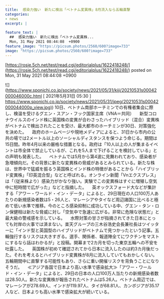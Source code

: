 ```yaml
---
title:  感染力強い　新たに検出「ベトナム変異株」8月流入なら五輪直撃  
categories:
- news
excerpt: |
  
feature_text: |
  ##  感染力強い　新たに検出「ベトナム変異株...
  Mon, 31 May 2021 08:44:08  +0900
feature_image: "https://picsum.photos/2560/600?image=733"
image: "https://picsum.photos/2560/600?image=733"
---
```


[https://rosie.5ch.net/test/read.cgi/editorialplus/1622418248/](https://rosie.5ch.net/test/read.cgi/editorialplus/1622418248/)
posted on Mon, 31 May 2021 08:44:08  +0900

<!--more-->

![](https://www.sponichi.co.jp/society/news/2021/05/31/kiji/20210531s00042000046000c.html [ 2021年5月31日 05:30 ] [https://www.sponichi.co.jp/society/news/2021/05/31/jpeg/20210531s00042000044000p_view.jpg)](https://www.sponichi.co.jp/society/news/2021/05/31/jpeg/20210531s00042000044000p_view.jpg)) 10日、ベトナム南部ホーチミンでの有権者集会に際し、検温を受けるグエン・スアン・フック国家主席（VNA＝共同） 　新型コロナウイルスのインド株に英国株の変異が合わさったハイブリッド（混合）変異株がベトナムで検出されたことを受け、最大都市のホーチミンが30日、対策強化を決めた。 　政府のホームページや現地メディアによると、31日から市内の公共の場では2メートル以上のソーシャルディスタンスを保つよう命じる。期間は15日間。昨年4月以来の厳格な措置となる。政府は「10人以上の人が集まるイベントは市全体で禁止しているが、これを5人まで下げることを検討している」との声明も発表した。 　ベトナムでは5月から第4波に見舞われており、感染者が急増傾向だ。その背景に新たな変異株の脅威があるとみられている。新たな株は、世界中で猛威を振るう英国株とインド株の特徴があることから「ハイブリッド変異株」「印英混合型」などと呼ばれる。オンライン新聞「Vnエクスプレス」は「（従来株より）感染力がかなり強い。実験でこの変異株はすぐに増殖し空気中に短時間で広がった」などと指摘した。 　英オックスフォード大などが集計する「アワー・ワールド・イン・データ」によると、29日現在の人口100万人あたりの新規感染者数は5・26人と、マレーシアやタイなど周辺諸国に比べると極めて低い水準で推移。今のところ感染抑制に成功している中、グエン・タン・ロン保健相は新たな脅威に対し「空気中で急速に広がる。非常に危険な状態だ」と最大級の警戒感を示している。 　水際対策の甘さが指摘されてきた日本にとっても対岸の火事では済まない。楽天グループの三木谷浩史会長兼社長はツイッターに「インド型と英国型のハイブリッドがベトナムで見つかったという記事。五輪強行するリスクは大きすぎる。選手、関係者、報道陣全てにワクチンをマストにするなら話はわかるが」と投稿。開幕まで2カ月を切った東京五輪への不安を吐露した。 　英国株が初めて確認されてから日本に流入したのは約3カ月後だった。それを考えるとハイブリッド変異株が8月に流入していてもおかしくない。五輪期間中に直撃する可能性もあり、さらに重い開催リスクを背負うことになりそうだ。 　≪アジア各国で日本より高い水準で感染拡大≫「アワー・ワールド・イン・データ」によると、29日の日本の人口100万人当たりの新規感染者数は28.50人。新たな変異株が報告されたベトナムは5.26人。ベトナム周辺では、マレーシアが278.69人、インドが119.97人、タイが68.81人、カンボジアが35.17人など、日本よりも高い水準で感染拡大が続いている。
